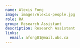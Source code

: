 ```yaml
---
name: Alexis Fong
image: images/Alexis-people.jpg
role: RA
group: Research Assistant 
description: Research Assistant 
links:
  email: afong01@mail.ubc.ca
---
```



